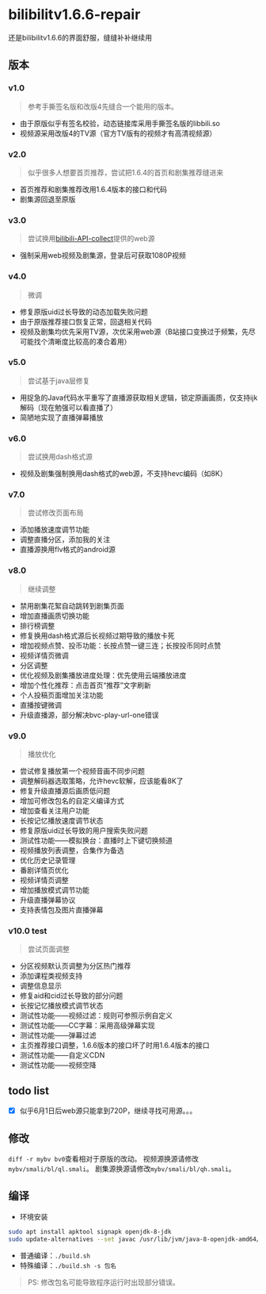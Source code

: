 # bilibilitv1.6.6-repair
还是bilibilitv1.6.6的界面舒服，缝缝补补继续用

## 版本

### v1.0
> 参考手撕签名版和改版4先缝合一个能用的版本。

- 由于原版似乎有签名校验，动态链接库采用手撕签名版的libbili.so
- 视频源采用改版4的TV源（官方TV版有的视频才有高清视频源）

### v2.0
> 似乎很多人想要首页推荐，尝试把1.6.4的首页和剧集推荐缝进来

- 首页推荐和剧集推荐改用1.6.4版本的接口和代码
- 剧集源回退至原版

### v3.0
> 尝试换用[bilibili-API-collect](https://github.com/SocialSisterYi/bilibili-API-collect)提供的web源

- 强制采用web视频及剧集源，登录后可获取1080P视频

### v4.0
> 微调

- 修复原版uid过长导致的动态加载失败问题
- 由于原版推荐接口恢复正常，回退相关代码
- 视频及剧集均优先采用TV源，次优采用web源（B站接口变换过于频繁，先尽可能找个清晰度比较高的凑合着用）

### v5.0
> 尝试基于java层修复

- 用捉急的Java代码水平重写了直播源获取相关逻辑，锁定原画画质，仅支持ijk解码（现在勉强可以看直播了）
- 简陋地实现了直播弹幕播放

### v6.0
> 尝试换用dash格式源

- 视频及剧集强制换用dash格式的web源，不支持hevc编码（如8K）

### v7.0
> 尝试修改页面布局

- 添加播放速度调节功能
- 调整直播分区，添加我的关注
- 直播源换用flv格式的android源

### v8.0
> 继续调整

- 禁用剧集花絮自动跳转到剧集页面
- 增加直播画质切换功能
- 排行榜调整
- 修复换用dash格式源后长视频过期导致的播放卡死
- 增加视频点赞、投币功能：长按点赞一键三连；长按投币同时点赞
- 视频详情页微调
- 分区调整
- 优化视频及剧集播放进度处理：优先使用云端播放进度
- 增加个性化推荐：点击首页“推荐”文字刷新
- 个人投稿页面增加关注功能
- 直播按键微调
- 升级直播源，部分解决bvc-play-url-one错误

### v9.0
> 播放优化

- 尝试修复播放第一个视频音画不同步问题
- 调整解码器选取策略，允许hevc软解，应该能看8K了
- 修复升级直播源后画质低问题
- 增加可修改包名的自定义编译方式
- 增加查看关注用户功能
- 长按记忆播放速度调节状态
- 修复原版uid过长导致的用户搜索失败问题
- 测试性功能——模拟换台：直播时上下键切换频道
- 视频播放列表调整，合集作为备选
- 优化历史记录管理
- 番剧详情页优化
- 视频详情页调整
- 增加播放模式调节功能
- 升级直播弹幕协议
- 支持表情包及图片直播弹幕

### v10.0 test
> 尝试页面调整

- 分区视频默认页调整为分区热门推荐
- 添加课程类视频支持
- 调整信息显示
- 修复aid和cid过长导致的部分问题
- 长按记忆播放模式调节状态
- 测试性功能——视频过滤：规则可参照示例自定义
- 测试性功能——CC字幕：采用高级弹幕实现
- 测试性功能——弹幕过滤
- 主页推荐接口调整，1.6.6版本的接口坏了时用1.6.4版本的接口
- 测试性功能——自定义CDN
- 测试性功能——视频空降


## todo list
- [x] 似乎6月1日后web源只能拿到720P，继续寻找可用源。。。


## 修改
`diff -r mybv bv0`查看相对于原版的改动。
视频源换源请修改`mybv/smali/bl/ql.smali`。
剧集源换源请修改`mybv/smali/bl/qh.smali`。


## 编译
- 环境安装
```bash
sudo apt install apktool signapk openjdk-8-jdk
sudo update-alternatives --set javac /usr/lib/jvm/java-8-openjdk-amd64/bin/javac
```
- 普通编译：`./build.sh`
- 特殊编译：`./build.sh -s 包名`
> PS: 修改包名可能导致程序运行时出现部分错误。